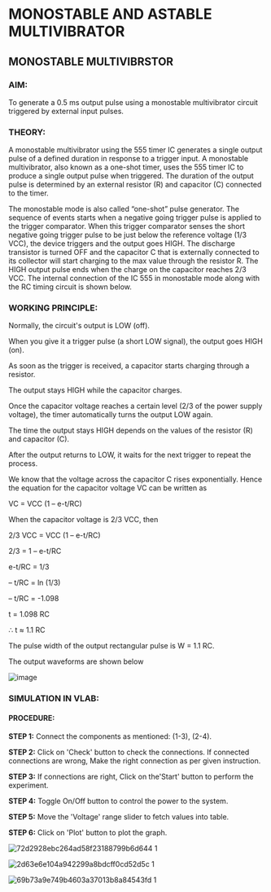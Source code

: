 # MONOSTABLE AND ASTABLE MULTIVIBRATOR
## MONOSTABLE MULTIVIBRSTOR

### AIM:
To generate a 0.5 ms output pulse using a monostable multivibrator circuit triggered by external input pulses.

### THEORY:
A monostable multivibrator using the 555 timer IC generates a single output pulse of a defined duration in response to a trigger input. A monostable multivibrator, also known as a one-shot timer, uses the 555 timer IC to produce a single output pulse when triggered. The duration of the output pulse is determined by an external resistor (R) and capacitor (C) connected to the timer. 

The monostable mode is also called “one-shot” pulse generator. The sequence of events starts when a negative going trigger pulse is applied to the trigger comparator. When this trigger comparator senses the short negative going trigger pulse to be just below the reference voltage (1/3 VCC), the device triggers and the output goes HIGH.
The discharge transistor is turned OFF and the capacitor C that is externally connected to its collector will start charging to the max value through the resistor R. The HIGH output pulse ends when the charge on the capacitor reaches 2/3 VCC. The internal connection of the IC 555 in monostable mode along with the RC timing circuit is shown below.

### WORKING PRINCIPLE:

Normally, the circuit's output is LOW (off).

When you give it a trigger pulse (a short LOW signal), the output goes HIGH (on).

As soon as the trigger is received, a capacitor starts charging through a resistor.

The output stays HIGH while the capacitor charges.

Once the capacitor voltage reaches a certain level (2/3 of the power supply voltage), the timer automatically turns the output LOW again.

The time the output stays HIGH depends on the values of the resistor (R) and capacitor (C).

After the output returns to LOW, it waits for the next trigger to repeat the process.


We know that the voltage across the capacitor C rises exponentially. Hence the equation for the capacitor voltage VC can be written as

VC = VCC (1 – e-t/RC)

When the capacitor voltage is 2/3 VCC, then

2/3 VCC = VCC (1 – e-t/RC)

2/3 = 1 – e-t/RC

e-t/RC = 1/3

– t/RC = ln (1/3)

– t/RC = -1.098

t = 1.098 RC

∴ t ≈ 1.1 RC

The pulse width of the output rectangular pulse is W = 1.1 RC.


The output waveforms are shown below

![image](https://github.com/user-attachments/assets/76bad3dd-7510-4c5c-9e4c-29c427ea525d)



### SIMULATION IN VLAB:

#### PROCEDURE:
**STEP 1:** Connect the components as mentioned: (1-3), (2-4).

**STEP 2:** Click on 'Check' button to check the connections. If connected connections are wrong, Make the right connection as per given instruction.

**STEP 3:** If connections are right, Click on the'Start' button to perform the experiment.

**STEP 4:** Toggle On/Off button to control the power to the system.

**STEP 5:** Move the 'Voltage' range slider to fetch values into table.

**STEP 6:** Click on 'Plot' button to plot the graph.

![72d2928ebc264ad58f23188799b6d644 1](https://github.com/user-attachments/assets/8d407035-5ecc-497c-a0b0-6642aaf7d349)


![2d63e6e104a942299a8bdcff0cd52d5c 1](https://github.com/user-attachments/assets/8336d963-7996-48d8-8360-d5019443dd61)



![69b73a9e749b4603a37013b8a84543fd 1](https://github.com/user-attachments/assets/bdb542f7-cfc8-45f0-bb1a-7b89c26a241c)


